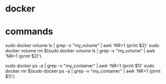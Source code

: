 # docker

# commands
sudo docker volume ls | grep -v "my_volume" | awk 'NR>1 {print $2}'
sudo docker volume rm $(sudo docker volume ls | grep -v "my_volume" | awk 'NR>1 {print $2}')

sudo docker ps -a | grep -v "my_container" | awk 'NR>1 {print $1}'
sudo docker rm $(sudo docker ps -a | grep -v "my_container" | awk 'NR>1 {print $1}')